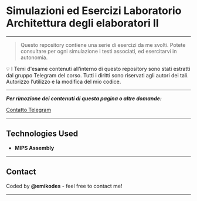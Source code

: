 # Simulazioni ed Esercizi Laboratorio Architettura degli elaboratori II

---

> Questo repository contiene una serie di esercizi da me svolti. Potete consultare per ogni simulazione i testi associati, ed esercitarvi in autonomia.
> 

<aside>
💡 I Temi d'esame contenuti all’interno di questo repository sono stati estratti dal gruppo Telegram del corso. Tutti i diritti sono riservati agli autori dei tali. Autorizzo l’utilizzo e la modifica del mio codice.

</aside>

---

***Per rimozione dei contenuti di questa pagina o altre domande:*** 

[Contatto Telegram](https://t.me/notfoundnotfoundnotfound)

---

## Technologies Used

- **MIPS Assembly**

---

## Contact

Coded by **@emikodes** - feel free to contact me!

---

